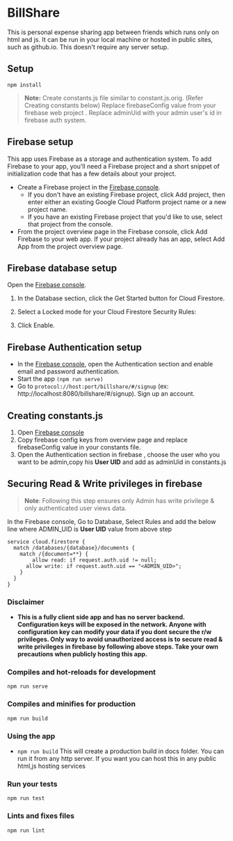 # BillShare
This is personal expense sharing app between friends which runs only on html and js. It can be run in your local machine or hosted in public sites, such as github.io.  This doesn't require any server setup.
## Setup
```
npm install
```

> **Note:** Create constants.js file similar to constant.js.orig. (Refer Creating constants below)
Replace firebaseConfig value from your firebase web project . 
Replace adminUid with your admin user's id in firebase auth system. 

## Firebase setup
This app uses Firebase as a storage and authentication system.
To add Firebase to your app, you'll need a Firebase project and a short snippet of initialization code that has a few details about your project.
- Create a Firebase project in the [Firebase console][1].
    - If you don't have an existing Firebase project, click Add project, then enter either an existing Google Cloud Platform project name or a new project name.
    - If you have an existing Firebase project that you'd like to use, select that project from the console.
- From the project overview page in the Firebase console, click Add Firebase to your web app. If your project already has an app, select Add App from the project overview page.

## Firebase database setup
Open the [Firebase console][1].
1. In the Database section, click the Get Started button for Cloud Firestore.

2. Select a Locked mode for your Cloud Firestore Security Rules:

3. Click Enable.


## Firebase Authentication setup
- In the [Firebase console][1], open the Authentication section and enable email and password authentication.
- Start the app ```(npm run serve)```
- Go to ```protocol://host:port/billshare/#/signup``` (ex: http://localhost:8080/billshare/#/signup). Sign up an account.



## Creating constants.js
1. Open [Firebase console][1]
2. Copy firebase config keys from  overview page and replace firebaseConfig value in your constants file.
3. Open the Authentication section in firebase , choose the user who you want to be admin,copy his **User UID** and add as adminUid in constants.js

## Securing Read & Write privileges in firebase
>**Note**: Following this step ensures  only Admin has write privilege & only authenticated user views data.

In the Firebase console, Go to Database, Select Rules and add the below line where ADMIN_UID is **User UID** value from above step
~~~
service cloud.firestore {
  match /databases/{database}/documents {
    match /{document=**} {
    	allow read: if request.auth.uid != null;
      allow write: if request.auth.uid == "<ADMIN_UID>";
    }
  }
}
~~~
### Disclaimer
- **This is a fully client side app and has no server backend. Configuration keys will be exposed in the network. Anyone with configuration key can modify your data if you dont secure the r/w privileges. Only way to avoid unauthorized access is to secure read & write privileges in firebase by following above steps. Take your own precautions when publicly hosting this app.**

### Compiles and hot-reloads for development
```
npm run serve
```

### Compiles and minifies for production
```
npm run build
```

### Using  the app
- ```npm run build``` This will create a production build in docs folder. You can run it from any http server. If you want you can host this in any public html,js hosting services

### Run your tests
```
npm run test
```

### Lints and fixes files
```
npm run lint
```
[1]: https://console.firebase.google.com "Firebase Console"